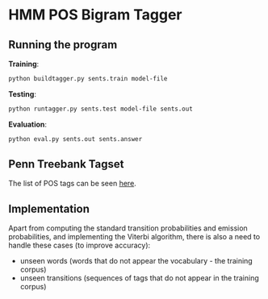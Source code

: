 # HMM POS Bigram Tagger

## Running the program

**Training**:
```sh
python buildtagger.py sents.train model-file
```

**Testing**:
```sh
python runtagger.py sents.test model-file sents.out
```

**Evaluation**:
```sh
python eval.py sents.out sents.answer
```

## Penn Treebank Tagset

The list of POS tags can be seen [here](https://www.clips.uantwerpen.be/pages/mbsp-tags).

## Implementation

Apart from computing the standard transition probabilities and emission probabilities, and implementing the Viterbi algorithm, there is also a need to handle these cases (to improve accuracy):

- unseen words (words that do not appear the vocabulary - the training corpus) 
- unseen transitions (sequences of tags that do not appear in the training corpus)
